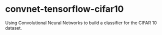 # convnet-tensorflow-cifar10

Using Convolutional Neural Networks to build a classifier for the CIFAR 10 dataset.
